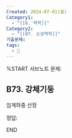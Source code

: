 ```yaml
---
Created: 2024-07-01(월)
Category1:
  - "[[6. 역학]]"
Category2:
  - "[[07. 소성역학]]"
기출문제: 
tags:
  - 🧮
---
```


%START
서브노트
문제:  
## B73. 강체기둥 

임계하중 산정




정답: 



END